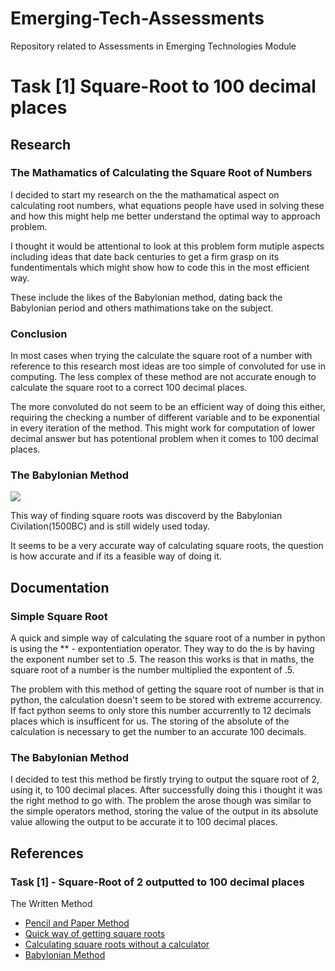 # Emerging-Tech-Assessments
Repository related to Assessments in Emerging Technologies Module

# Task [1] Square-Root to 100 decimal places

## Research

### The Mathamatics of Calculating the Square Root of Numbers
I decided to start my research on the the mathamatical aspect on calculating root numbers, what equations people have used in solving these and how this might help me better understand the optimal way to approach problem.

I thought it would be attentional to look at this problem form mutiple aspects including ideas that date back centuries to get a firm grasp on its fundentimentals which might show  how to code this in the most efficient way.

These include the likes of the Babylonian method, dating back the Babylonian period and others mathimations take on the subject.


### Conclusion
In most cases when trying the calculate the square root of a number with reference to this research most ideas are too simple of convoluted for use in computing.
The less complex of these method are not accurate enough to calculate the square root to a correct 100 decimal places.

The more convoluted do not seem to be an efficient way of doing this either, requiring the checking a number of different variable and to be exponential in every iteration of the method. This might work for computation of lower decimal answer but has potentional problem when it comes to 100 decimal places.

### The Babylonian Method
![](images/babylonian.png)

This way of finding square roots was discoverd by the Babylonian Civilation(1500BC) and is still widely used today.

It seems to be a very accurate way of calculating square roots, the question is how accurate and if its a feasible way of doing it.

## Documentation
### Simple Square Root
A quick and simple way of calculating the square root of a number in python is using the ** - expontentiation operator.  They way to do the is by having the exponent number set to .5.  The reason this works is that in maths, the square root of a number is the number multiplied the expontent of .5.

The problem with this method of getting the square root of number is that in python, the calculation doesn't seem to be stored with extreme accurrency.  If fact python seems to only store this number accurrently to 12 decimals places which is insufficent for us.  The storing of the absolute of the calculation is necessary to get the number to an accurate 100 decimals.

### The Babylonian Method
I decided to test this method be firstly trying to output the square root of 2, using it, to 100 decimal places.  After successfully doing this i thought it was the right method to go with.  The problem the arose though was similar to the simple operators method, storing the value of the output in its absolute value allowing the output to be accurate it to 100 decimal places.

## References

### Task [1] - Square-Root of 2 outputted to 100 decimal places
The Written Method
* [Pencil and Paper Method](https://mathlesstraveled.com/2009/06/11/square-roots-with-pencil-and-paper-method-2/)
* [Quick way of getting square roots](https://www.youtube.com/watch?v=PJHtqMjrStk)
* [Calculating square roots without a calculator](https://www.youtube.com/watch?v=uIrjN2Onn8M)
* [Babylonian Method](https://mathlesstraveled.com/2009/05/18/square-roots-with-pencil-and-paper-the-babylonian-method/)
